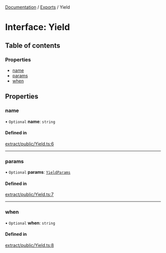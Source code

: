 [Documentation](../README.md) / [Exports](../modules.md) / Yield

# Interface: Yield

## Table of contents

### Properties

- [name](Yield.md#name)
- [params](Yield.md#params)
- [when](Yield.md#when)

## Properties

### name

• `Optional` **name**: `string`

#### Defined in

[extract/public/Yield.ts:6](https://github.com/dtempx/syphonx-core/blob/20fc1c8/extract/public/Yield.ts#L6)

___

### params

• `Optional` **params**: [`YieldParams`](YieldParams.md)

#### Defined in

[extract/public/Yield.ts:7](https://github.com/dtempx/syphonx-core/blob/20fc1c8/extract/public/Yield.ts#L7)

___

### when

• `Optional` **when**: `string`

#### Defined in

[extract/public/Yield.ts:8](https://github.com/dtempx/syphonx-core/blob/20fc1c8/extract/public/Yield.ts#L8)

